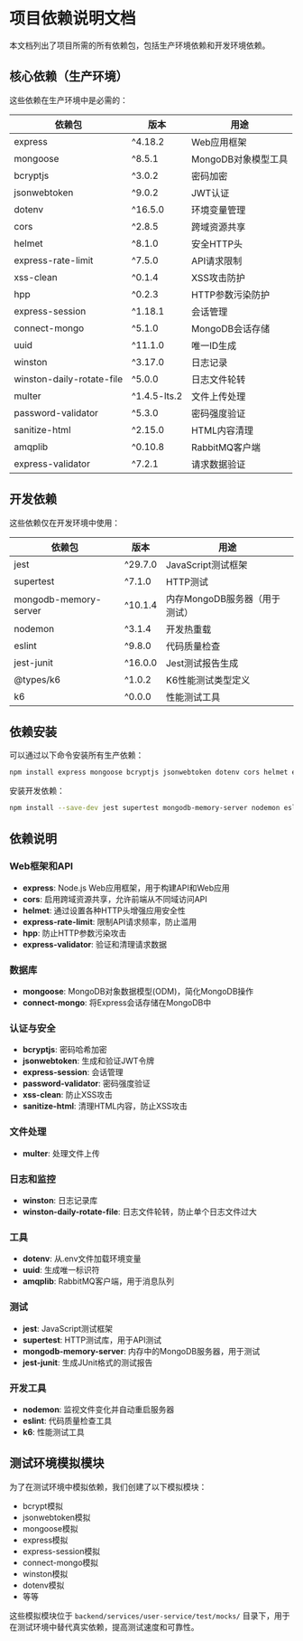 # 项目依赖说明文档

本文档列出了项目所需的所有依赖包，包括生产环境依赖和开发环境依赖。

## 核心依赖（生产环境）

这些依赖在生产环境中是必需的：

| 依赖包 | 版本 | 用途 |
|-------|------|------|
| express | ^4.18.2 | Web应用框架 |
| mongoose | ^8.5.1 | MongoDB对象模型工具 |
| bcryptjs | ^3.0.2 | 密码加密 |
| jsonwebtoken | ^9.0.2 | JWT认证 |
| dotenv | ^16.5.0 | 环境变量管理 |
| cors | ^2.8.5 | 跨域资源共享 |
| helmet | ^8.1.0 | 安全HTTP头 |
| express-rate-limit | ^7.5.0 | API请求限制 |
| xss-clean | ^0.1.4 | XSS攻击防护 |
| hpp | ^0.2.3 | HTTP参数污染防护 |
| express-session | ^1.18.1 | 会话管理 |
| connect-mongo | ^5.1.0 | MongoDB会话存储 |
| uuid | ^11.1.0 | 唯一ID生成 |
| winston | ^3.17.0 | 日志记录 |
| winston-daily-rotate-file | ^5.0.0 | 日志文件轮转 |
| multer | ^1.4.5-lts.2 | 文件上传处理 |
| password-validator | ^5.3.0 | 密码强度验证 |
| sanitize-html | ^2.15.0 | HTML内容清理 |
| amqplib | ^0.10.8 | RabbitMQ客户端 |
| express-validator | ^7.2.1 | 请求数据验证 |

## 开发依赖

这些依赖仅在开发环境中使用：

| 依赖包 | 版本 | 用途 |
|-------|------|------|
| jest | ^29.7.0 | JavaScript测试框架 |
| supertest | ^7.1.0 | HTTP测试 |
| mongodb-memory-server | ^10.1.4 | 内存MongoDB服务器（用于测试） |
| nodemon | ^3.1.4 | 开发热重载 |
| eslint | ^9.8.0 | 代码质量检查 |
| jest-junit | ^16.0.0 | Jest测试报告生成 |
| @types/k6 | ^1.0.2 | K6性能测试类型定义 |
| k6 | ^0.0.0 | 性能测试工具 |

## 依赖安装

可以通过以下命令安装所有生产依赖：

```bash
npm install express mongoose bcryptjs jsonwebtoken dotenv cors helmet express-rate-limit xss-clean hpp express-session connect-mongo uuid winston winston-daily-rotate-file multer password-validator sanitize-html amqplib express-validator
```

安装开发依赖：

```bash
npm install --save-dev jest supertest mongodb-memory-server nodemon eslint jest-junit @types/k6 k6
```

## 依赖说明

### Web框架和API
- **express**: Node.js Web应用框架，用于构建API和Web应用
- **cors**: 启用跨域资源共享，允许前端从不同域访问API
- **helmet**: 通过设置各种HTTP头增强应用安全性
- **express-rate-limit**: 限制API请求频率，防止滥用
- **hpp**: 防止HTTP参数污染攻击
- **express-validator**: 验证和清理请求数据

### 数据库
- **mongoose**: MongoDB对象数据模型(ODM)，简化MongoDB操作
- **connect-mongo**: 将Express会话存储在MongoDB中

### 认证与安全
- **bcryptjs**: 密码哈希加密
- **jsonwebtoken**: 生成和验证JWT令牌
- **express-session**: 会话管理
- **password-validator**: 密码强度验证
- **xss-clean**: 防止XSS攻击
- **sanitize-html**: 清理HTML内容，防止XSS攻击

### 文件处理
- **multer**: 处理文件上传

### 日志和监控
- **winston**: 日志记录库
- **winston-daily-rotate-file**: 日志文件轮转，防止单个日志文件过大

### 工具
- **dotenv**: 从.env文件加载环境变量
- **uuid**: 生成唯一标识符
- **amqplib**: RabbitMQ客户端，用于消息队列

### 测试
- **jest**: JavaScript测试框架
- **supertest**: HTTP测试库，用于API测试
- **mongodb-memory-server**: 内存中的MongoDB服务器，用于测试
- **jest-junit**: 生成JUnit格式的测试报告

### 开发工具
- **nodemon**: 监视文件变化并自动重启服务器
- **eslint**: 代码质量检查工具
- **k6**: 性能测试工具

## 测试环境模拟模块

为了在测试环境中模拟依赖，我们创建了以下模拟模块：

- bcrypt模拟
- jsonwebtoken模拟
- mongoose模拟
- express模拟
- express-session模拟
- connect-mongo模拟
- winston模拟
- dotenv模拟
- 等等

这些模拟模块位于 `backend/services/user-service/test/mocks/` 目录下，用于在测试环境中替代真实依赖，提高测试速度和可靠性。
